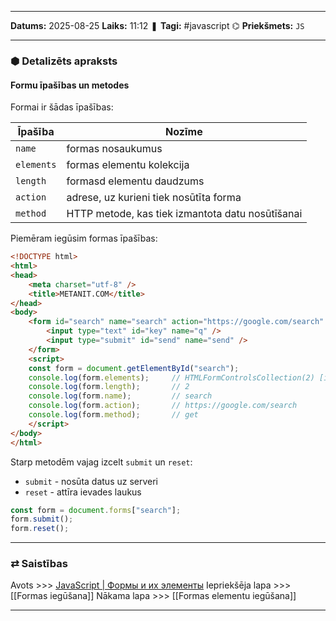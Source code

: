 ___

**Datums:** 2025-08-25
**Laiks:** 11:12
❚ **Tagi:** #javascript 
⌬ **Priekšmets:**  `JS`

---
### ⬢ Detalizēts apraksts
#### Formu īpašības un metodes

Formai ir šādas īpašības:

| Īpašība    | Nozīme                                           |
| ---------- | ------------------------------------------------ |
| `name`     | formas nosaukumus                                |
| `elements` | formas elementu kolekcija                        |
| `length`   | formasd elementu daudzums                        |
| `action`   | adrese, uz kurieni tiek nosūtīta forma           |
| `method`   | HTTP metode, kas tiek izmantota datu nosūtīšanai |
Piemēram iegūsim formas īpašības:

```html
<!DOCTYPE html>
<html>
<head>
    <meta charset="utf-8" />
    <title>METANIT.COM</title>
</head>
<body>
    <form id="search" name="search" action="https://google.com/search" method="get">
        <input type="text" id="key" name="q" />
        <input type="submit" id="send" name="send" />
    </form>
    <script>
    const form = document.getElementById("search");
    console.log(form.elements);     // HTMLFormControlsCollection(2) [input, input, q: input, send: input]
    console.log(form.length);       // 2
    console.log(form.name);         // search
    console.log(form.action);       // https://google.com/search
    console.log(form.method);       // get
    </script>
</body>
</html>
```

Starp metodēm vajag izcelt `submit` un `reset`:
- `submit` - nosūta datus uz serveri
- `reset` - attīra ievades laukus

```js
const form = document.forms["search"];
form.submit();
form.reset();
```

---
### ⇄ Saistības

Avots >>> [JavaScript \| Формы и их элементы](https://metanit.com/web/javascript/10.1.php)
Iepriekšēja lapa >>> [[Formas iegūšana]]
Nākama lapa >>> [[Formas elementu iegūšana]]

---
